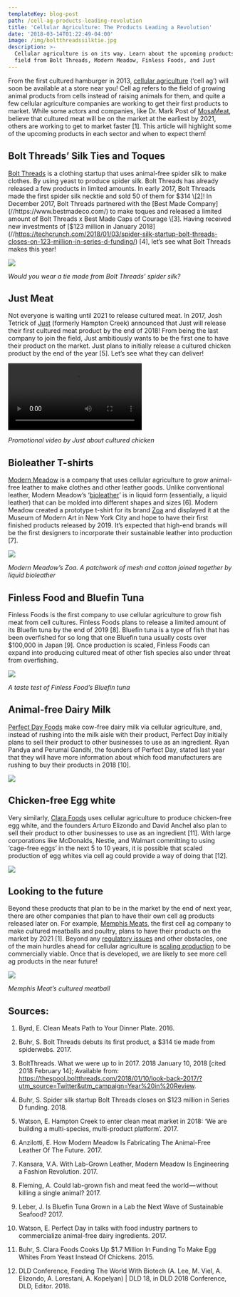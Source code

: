 ```yaml
---
templateKey: blog-post
path: /cell-ag-products-leading-revolution
title: 'Cellular Agriculture: The Products Leading a Revolution'
date: '2018-03-14T01:22:49-04:00'
image: /img/boltthreadssilktie.jpg
description: >-
  Cellular agriculture is on its way. Learn about the upcoming products in the
  field from Bolt Threads, Modern Meadow, Finless Foods, and Just
---
```

From the first cultured hamburger in 2013, [cellular agriculture](//www.cell.ag/cellular-agriculture-future-of-food) (‘cell ag’) will soon be available at a store near you! Cell ag refers to the field of growing animal products from cells instead of raising animals for them, and quite a few cellular agriculture companies are working to get their first products to market. While some actors and companies, like Dr. Mark Post of [MosaMeat](//mosameat.eu/), believe that cultured meat will be on the market at the earliest by 2021, others are working to get to market faster \[1]. This article will highlight some of the upcoming products in each sector and when to expect them!



## Bolt Threads’ Silk Ties and Toques

[Bolt Threads](//www.boltthreads.com) is a clothing startup that uses animal-free spider silk to make clothes. By using yeast to produce spider silk. Bolt Threads has already released a few products in limited amounts. In early 2017, Bolt Threads made the first spider silk necktie and sold 50 of them for $314 \[2]! In December 2017, Bolt Threads partnered with the [Best Made Company](//https://www.bestmadeco.com/) to make toques and released a limited amount of Bolt Threads x Best Made Caps of Courage \[3]. Having received new investments of [$123 million in January 2018](//https://techcrunch.com/2018/01/03/spider-silk-startup-bolt-threads-closes-on-123-million-in-series-d-funding/) \[4], let’s see what Bolt Threads makes this year!

![](/img/boltthreadssilktie.jpg)

_Would you wear a tie made from Bolt Threads’ spider silk?_

## Just Meat

Not everyone is waiting until 2021 to release cultured meat. In 2017, Josh Tetrick of [Just](//www.justforall.com) (formerly Hampton Creek) announced that Just will release their first cultured meat product by the end of 2018! From being the last company to join the field, Just ambitiously wants to be the first one to have their product on the market. Just plans to initially release a cultured chicken product by the end of the year \[5]. Let’s see what they can deliver!

<video src="https://www.youtube.com/watch?v=_GgP6jo5DTM" controls>Sorry, your browser doesn't support embedded videos, but don't worry, you can <a href="https://www.youtube.com/watch?v=_GgP6jo5DTM">download it</a> and watch it with your favorite video player!</video>

_Promotional video by Just about cultured chicken_

## Bioleather T-shirts

[Modern Meadow](//www.modernmeadow.com) is a company that uses cellular agriculture to grow animal-free leather to make clothes and other leather goods. Unlike conventional leather, Modern Meadow’s ‘[bioleather](//www.cell.ag/lab-grown-clothing)’ is in liquid form (essentially, a liquid leather) that can be molded into different shapes and sizes \[6]. Modern Meadow created a prototype t-shirt for its brand [Zoa](//www.zoa.is) and displayed it at the Museum of Modern Art in New York City and hope to have their first finished products released by 2019. It’s expected that high-end brands will be the first designers to incorporate their sustainable leather into production \[7].

![](/img/zoa-tshirt.jpg)

_Modern Meadow’s Zoa. A patchwork of mesh and cotton joined together by liquid bioleather_

## Finless Food and Bluefin Tuna

Finless Foods is the first company to use cellular agriculture to grow fish meat from cell cultures. Finless Foods plans to release a limited amount of its Bluefin tuna by the end of 2019 \[8]. Bluefin tuna is a type of fish that has been overfished for so long that one Bluefin tuna usually costs over $100,000 in Japan \[9]. Once production is scaled, Finless Foods can expand into producing cultured meat of other fish species also under threat from overfishing.

![](/img/finless-food-tunatasting.jpg)

_A taste test of Finless Food’s Bluefin tuna_

## Animal-free Dairy Milk

[Perfect Day Foods](//www.perfectdayfoods.com) make cow-free dairy milk via cellular agriculture, and, instead of rushing into the milk aisle with their product, Perfect Day initially plans to sell their product to other businesses to use as an ingredient. Ryan Pandya and Perumal Gandhi, the founders of Perfect Day, stated last year that they will have more information about which food manufacturers are rushing to buy their products in 2018 \[10].

![](/img/perfectdaymilk.jpg)

## Chicken-free Egg white

Very similarly, [Clara Foods](//www.clarafoods.com) uses cellular agriculture to produce chicken-free egg white, and the founders Arturo Elizondo and David Anchel also plan to sell their product to other businesses to use as an ingredient \[11]. With large corporations like McDonalds, Nestle, and Walmart committing to using ‘cage-free eggs’ in the next 5 to 10 years, it is possible that scaled production of egg whites via cell ag could provide a way of doing that \[12].

![](/img/chicken-with-egg.jpeg)

## Looking to the future

Beyond these products that plan to be in the market by the end of next year, there are other companies that plan to have their own cell ag products released later on. For example, [Memphis Meats](//www.memphismeats.com), the first cell ag company to make cultured meatballs and poultry, plans to have their products on the market by 2021 \[1]. Beyond any [regulatory issues](//www.cell.ag/cell-ag-obstacles-ahead/) and other obstacles, one of the main hurdles ahead for cellular agriculture is [scaling production](//www.cell.ag/cell-ag-from-lab-to-market) to be commercially viable. Once that is developed, we are likely to see more cell ag products in the near future!

![](/img/memphismeat-meatball.jpg)

_Memphis Meat’s cultured meatball_

## Sources:

1. Byrd, E. Clean Meats Path to Your Dinner Plate. 2016.



2. Buhr, S. Bolt Threads debuts its first product, a $314 tie made from spiderwebs. 2017.



3. BoltThreads. What we were up to in 2017. 2018 January 10, 2018 \[cited 2018 February 14]; Available from: https://thespool.boltthreads.com/2018/01/10/look-back-2017/?utm_source=Twitter&utm_campaign=Year%20in%20Review.



4. Buhr, S. Spider silk startup Bolt Threads closes on $123 million in Series D funding. 2018.



5. Watson, E. Hampton Creek to enter clean meat market in 2018: ‘We are building a multi-species, multi-product platform’. 2017.

6. Anzilotti, E. How Modern Meadow Is Fabricating The Animal-Free Leather Of The Future. 2017.

7. Kansara, V.A. With Lab-Grown Leather, Modern Meadow Is Engineering a Fashion Revolution. 2017.

8. Fleming, A. Could lab-grown fish and meat feed the world — without killing a single animal? 2017.

9. Leber, J. Is Bluefin Tuna Grown in a Lab the Next Wave of Sustainable Seafood? 2017.

10. Watson, E. Perfect Day in talks with food industry partners to commercialize animal-free dairy ingredients. 2017.

11. Buhr, S. Clara Foods Cooks Up $1.7 Million In Funding To Make Egg Whites From Yeast Instead Of Chickens. 2015.

12. DLD Conference, Feeding The World With Biotech (A. Lee, M. Viel, A. Elizondo, A. Lorestani, A. Kopelyan) | DLD 18, in DLD 2018 Conference, DLD, Editor. 2018.
